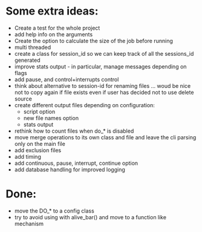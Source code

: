 # Some extra ideas:

* Create a test for the whole project
* add help info on the arguments
* Create the option to calculate the size of the job before running 
* multi threaded
* create a class for session_id so we can keep track of all the sessions_id generated
* improve stats output - in particular, manage messages depending on flags
* add pause, and control+interrupts control
* think about alternative to session-id for renaming files ... woud be nice not to copy again if file exists even if user has decided not to use delete source
* create different output files depending on configuration:
    * script option
    * new file names option
    * stats output
* rethink how to count files when do_\* is disabled
* move merge operations to its own class and file and leave the cli parsing only on the main file
* add exclusion files
* add timing
* add continuous, pause, interrupt, continue option
* add database handling for improved logging

# Done:
* move the DO_* to a config class
* try to avoid using with alive_bar() and move to a function like mechanism